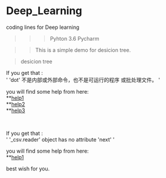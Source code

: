 # Deep_Learning
coding lines for Deep learning

>>>Pyhton 3.6  Pycharm <br>

>>This is a simple demo for desicion tree.<br>

>desicion tree<br>

If you get that :<br>
'
'dot' 不是内部或外部命令，也不是可运行的程序 或批处理文件。
'<br>
 
 you will find some help from here:<br>
 **[help1](https://blog.csdn.net/mingyuli/article/details/81192459)<br>
 **[help2](https://www.cnblogs.com/hankleo/p/9733076.html)<br>
 **[help3](https://blog.csdn.net/jingsiyu6588/article/details/88966820-0)<br>
 
 <br>
 
If you get that :<br>
'
'_csv.reader' object has no attribute 'next'
'<br>
 
 you will find some help from here:<br>
 **[help1](https://www.cnblogs.com/hfdkd/p/7719134.html)<br>
 
 
 
 
 
 best wish for you.
